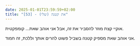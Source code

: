 ```yaml
---
date: 2025-01-01T23:59:59+02:00
title: "[53] - את קטנה (שלי)"
---
```

אוקיי קצת מוזר להסביר את זה, אבל אני אוהב שאת... קומפקטית.

אני אוהב שאת מספיק קטנה בשביל פשוט להרים אותך וללכת, זה חמוד.